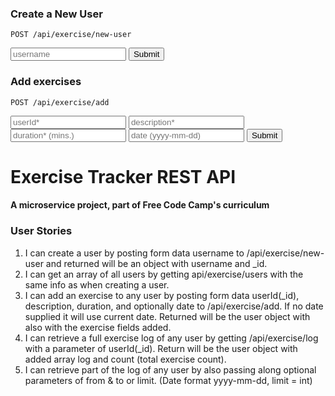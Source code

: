 <form action="/api/exercise/new-user" method="post">
            <h3>Create a New User</h3>
            <p><code>POST /api/exercise/new-user</code></p>
            <input id="uname" type="text" name="username" placeholder="username">
            <input type="submit" value="Submit">
          </form>
          <form action="/api/exercise/add" method="post">
            <h3>Add exercises</h3>
            <p><code>POST /api/exercise/add</code></p>
            <input id="uid" type="text" name="userId" placeholder="userId*">
            <input id="desc" type="text" name="description" placeholder="description*">
            <input id="dur" type="text" name="duration" placeholder="duration* (mins.)">
            <input id="dat" type="text" name="date" placeholder="date (yyyy-mm-dd)">
            <input type="submit" value="Submit">
          </form>



# Exercise Tracker REST API

#### A microservice project, part of Free Code Camp's curriculum

### User Stories

1. I can create a user by posting form data username to /api/exercise/new-user and returned will be an object with username and _id.
2. I can get an array of all users by getting api/exercise/users with the same info as when creating a user.
3. I can add an exercise to any user by posting form data userId(_id), description, duration, and optionally date to /api/exercise/add. If no date supplied it will use current date. Returned will be the user object with also with the exercise fields added.
4. I can retrieve a full exercise log of any user by getting /api/exercise/log with a parameter of userId(_id). Return will be the user object with added array log and count (total exercise count).
5. I can retrieve part of the log of any user by also passing along optional parameters of from & to or limit. (Date format yyyy-mm-dd, limit = int)
